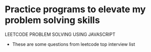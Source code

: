 # Practice programs to elevate my problem solving skills

LEETCODE PROBLEM SOLVING USING JAVASCRIPT
- These are some questions from leetcode top interview list
